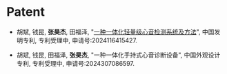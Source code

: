 # Patent
* 胡斌, 钱昆, **张昊杰**, 田福泽, "[一种一体化轻量级心音检测系统及方法](https://kns.cnki.net/kcms2/article/abstract?v=4fayqqv3WFd4Zk6MWIX5SX6v8qk-V5nnYihyJWFYHHUMXIp9JXKNYfpp9a9RpFlKcgmnXJvzYKBMlzh11Gky9EghdS_IopUKJl8c02-NsEq4UB0J1GUeWxrbNt6y5260kT7dHKzG8SwbcGgdbo1x6rA8CHOPiroiI0WCr4liP0jQ7XlMDckZojGmLjyEGHH2&uniplatform=NZKPT&language=CHS)", 中国发明专利, 专利受理中, 申请号:2024116415427.

* 胡斌, 钱昆, 田福泽, **张昊杰**, "一种一体化手持式心音诊断设备", 中国外观设计专利, 专利受理中, 申请号:2024307086597.